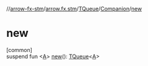 //[arrow-fx-stm](../../../../index.md)/[arrow.fx.stm](../../index.md)/[TQueue](../index.md)/[Companion](index.md)/[new](new.md)

# new

[common]\
suspend fun &lt;[A](new.md)&gt; [new](new.md)(): [TQueue](../index.md)&lt;[A](new.md)&gt;
